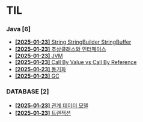 # TIL
 
### Java [6]
- [**[2025-01-23]**  String StringBuilder StringBuffer](https://github.com/A-lass/TIL/blob/main/Java/String_StringBuilder_StringBuffer.md)
- [**[2025-01-23]**  추상클래스와 인터페이스](https://github.com/A-lass/TIL/blob/main/Java/추상클래스와_인터페이스.md)
- [**[2025-01-23]**  JVM](https://github.com/A-lass/TIL/blob/main/Java/JVM.md)
- [**[2025-01-23]**  Call By Value vs Call By Reference](https://github.com/A-lass/TIL/blob/main/Java/Call_By_Value_vs_Call_By_Reference.md)
- [**[2025-01-23]**  동기화](https://github.com/A-lass/TIL/blob/main/Java/동기화.md)
- [**[2025-01-23]**  GC](https://github.com/A-lass/TIL/blob/main/Java/GC.md)
### DATABASE [2]
- [**[2025-01-23]**  관계 데이터 모델](https://github.com/A-lass/TIL/blob/main/DATABASE/관계_데이터_모델.md)
- [**[2025-01-23]**  트랜잭션](https://github.com/A-lass/TIL/blob/main/DATABASE/트랜잭션.md)
